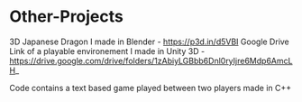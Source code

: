 # Other-Projects
3D Japanese Dragon I made in Blender - https://p3d.in/d5VBI
Google Drive Link of a playable environement I made in Unity 3D - https://drive.google.com/drive/folders/1zAbiyLGBbb6Dnl0ryIjre6Mdp6AmcLH_

Code contains a text based game played between two players made in C++
